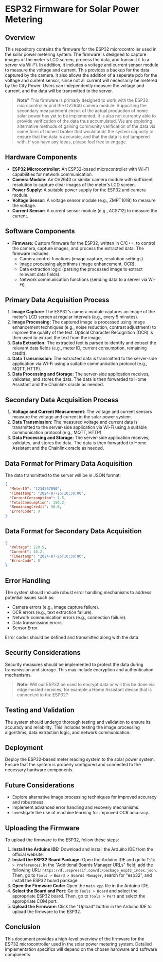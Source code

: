 # ESP32 Firmware for Solar Power Metering

## Overview

This repository contains the firmware for the ESP32 microcontroller used in the solar power metering system. The firmware is designed to capture images of the meter's LCD screen, process the data, and transmit it to a server via Wi-Fi. In addition, it includes a voltage and current sensor module to measure the voltage and current. This provides a backup for the data captured by the camera. It also allows the addition of a seperate pcb for the voltage and current sensor, since not all current will necessarily be metered by the City Power. Users can independently measure the voltage and current, and the data will be transmitted to the server.

> **Note"** This firmware is primarly designed to work with the ESP32 microcontroller and the OV2640 camera module. Supporting the secondary measurement circuit of the actual production of home solar power has yet to be implemented. It is also not currently able to provide verification of the data thus accumulated. We are exploring alternative methods of gaining community verification of the data via some form of honest broker that would audit the system capacity to ensure that the data is accurate, and that the data is not tampered with. If you have any ideas, please feel free to engage.

## Hardware Components

- **ESP32 Microcontroller:** An ESP32-based microcontroller with Wi-Fi capabilities for network communication.
- **Camera Module:** An OV2640 or similar camera module with sufficient resolution to capture clear images of the meter's LCD screen.
- **Power Supply:** A suitable power supply for the ESP32 and camera module.
- **Voltage Sensor:** A voltage sensor module (e.g., ZMPT101B) to measure the voltage.
- **Current Sensor:** A current sensor module (e.g., ACS712) to measure the current.

## Software Components

- **Firmware:** Custom firmware for the ESP32, written in C/C++, to control the camera, capture images, and process the extracted data. The firmware includes:
  - Camera control functions (image capture, resolution settings).
  - Image processing algorithms (image enhancement, OCR).
  - Data extraction logic (parsing the processed image to extract relevant data fields).
  - Network communication functions (sending data to a server via Wi-Fi).

## Primary Data Acquisition Process

1. **Image Capture:** The ESP32's camera module captures an image of the meter's LCD screen at regular intervals (e.g., every 5 minutes).
2. **Image Processing:** The captured image is processed using image enhancement techniques (e.g., noise reduction, contrast adjustment) to improve the quality of the text. Optical Character Recognition (OCR) is then used to extract the text from the image.
3. **Data Extraction:** The extracted text is parsed to identify and extract the relevant data fields (e.g., meter ID, current consumption, remaining credit).
4. **Data Transmission:** The extracted data is transmitted to the server-side application via Wi-Fi using a suitable communication protocol (e.g., MQTT, HTTP).
5. **Data Processing and Storage:** The server-side application receives, validates, and stores the data. The data is then forwarded to Home Assistant and the Chainlink oracle as needed.

## Secondary Data Acquisition Process

1. **Voltage and Current Measurement:** The voltage and current sensors measure the voltage and current in the solar power system.
2. **Data Transmission:** The measured voltage and current data is transmitted to the server-side application via Wi-Fi using a suitable communication protocol (e.g., MQTT, HTTP).
3. **Data Processing and Storage:** The server-side application receives, validates, and stores the data. The data is then forwarded to Home Assistant and the Chainlink oracle as needed.


## Data Format for Primary Data Acquisition

The data transmitted to the server will be in JSON format:

```json
{
  "MeterID": "1234567890",
  "Timestamp": "2024-07-26T10:30:00",
  "CurrentConsumption": 1.5,
  "TotalConsumption": 150.2,
  "RemainingCredit": 50.8,
  "ErrorCode": 0
}
```

## Data Format for Secondary Data Acquisition

```json
{
  "Voltage": 220.5,
  "Current": 10.2,
  "Timestamp": "2024-07-26T10:30:00",
  "ErrorCode": 0
} 
```


## Error Handling

The system should include robust error handling mechanisms to address potential issues such as:

- Camera errors (e.g., image capture failure).
- OCR errors (e.g., text extraction failure).
- Network communication errors (e.g., connection failure).
- Data transmission errors.
- Sensor Error

Error codes should be defined and transmitted along with the data.

## Security Considerations

Security measures should be implemented to protect the data during transmission and storage. This may include encryption and authentication mechanisms.

> **Note:** Will our ESP32 be used to encrypt data or will this be done via edge-hosted services, for example a Home Assistant device that is connected to the ESP32?

## Testing and Validation

The system should undergo thorough testing and validation to ensure its accuracy and reliability. This includes testing the image processing algorithms, data extraction logic, and network communication.
## Deployment

Deploy the ESP32-based meter reading system to the solar power system. Ensure that the system is properly configured and connected to the necessary hardware components.

## Future Considerations

- Explore alternative image processing techniques for improved accuracy and robustness.
- Implement advanced error handling and recovery mechanisms.
- Investigate the use of machine learning for improved OCR accuracy.

## Uploading the Firmware

To upload the firmware to the ESP32, follow these steps:

1. **Install the Arduino IDE:** Download and install the Arduino IDE from the official website.
2. **Install the ESP32 Board Package:** Open the Arduino IDE and go to `File > Preferences`. In the "Additional Boards Manager URLs" field, add the following URL: `https://dl.espressif.com/dl/package_esp32_index.json`. Then, go to `Tools > Board > Boards Manager`, search for "esp32", and install the ESP32 board package.
3. **Open the Firmware Code:** Open the `main.cpp` file in the Arduino IDE.
4. **Select the Board and Port:** Go to `Tools > Board` and select the appropriate ESP32 board. Then, go to `Tools > Port` and select the appropriate COM port.
5. **Upload the Firmware:** Click the "Upload" button in the Arduino IDE to upload the firmware to the ESP32.

## Conclusion

This document provides a high-level overview of the firmware for the ESP32 microcontroller used in the solar power metering system. Detailed implementation specifics will depend on the chosen hardware and software components.
